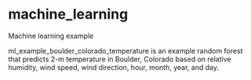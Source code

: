 # machine_learning
Machine learning example

ml_example_boulder_colorado_temperature is an example random forest that predicts 2-m temperature in Boulder, Colorado based on relative humidity, wind speed, wind direction, hour, month, year, and day.
